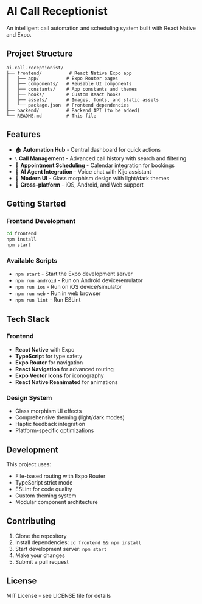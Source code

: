 # AI Call Receptionist

An intelligent call automation and scheduling system built with React Native and Expo.

## Project Structure

```
ai-call-receptionist/
├── frontend/          # React Native Expo app
│   ├── app/          # Expo Router pages
│   ├── components/   # Reusable UI components
│   ├── constants/    # App constants and themes
│   ├── hooks/        # Custom React hooks
│   ├── assets/       # Images, fonts, and static assets
│   └── package.json  # Frontend dependencies
├── backend/          # Backend API (to be added)
└── README.md         # This file
```

## Features

- 🏠 **Automation Hub** - Central dashboard for quick actions
- 📞 **Call Management** - Advanced call history with search and filtering
- 📅 **Appointment Scheduling** - Calendar integration for bookings
- 🤖 **AI Agent Integration** - Voice chat with Kijo assistant
- 🎨 **Modern UI** - Glass morphism design with light/dark themes
- 📱 **Cross-platform** - iOS, Android, and Web support

## Getting Started

### Frontend Development

```bash
cd frontend
npm install
npm start
```

### Available Scripts

- `npm start` - Start the Expo development server
- `npm run android` - Run on Android device/emulator
- `npm run ios` - Run on iOS device/simulator
- `npm run web` - Run in web browser
- `npm run lint` - Run ESLint

## Tech Stack

### Frontend
- **React Native** with Expo
- **TypeScript** for type safety
- **Expo Router** for navigation
- **React Navigation** for advanced routing
- **Expo Vector Icons** for iconography
- **React Native Reanimated** for animations

### Design System
- Glass morphism UI effects
- Comprehensive theming (light/dark modes)
- Haptic feedback integration
- Platform-specific optimizations

## Development

This project uses:
- File-based routing with Expo Router
- TypeScript strict mode
- ESLint for code quality
- Custom theming system
- Modular component architecture

## Contributing

1. Clone the repository
2. Install dependencies: `cd frontend && npm install`
3. Start development server: `npm start`
4. Make your changes
5. Submit a pull request

## License

MIT License - see LICENSE file for details